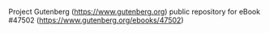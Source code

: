 Project Gutenberg (https://www.gutenberg.org) public repository for
eBook #47502 (https://www.gutenberg.org/ebooks/47502)
